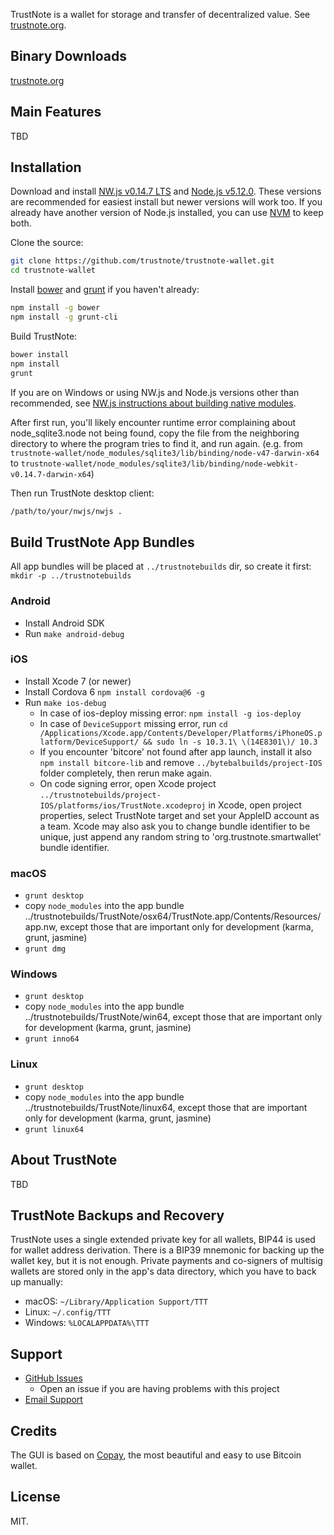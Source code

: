 TrustNote is a wallet for storage and transfer of decentralized value.  See [trustnote.org](https://trustnote.org/).

## Binary Downloads

[trustnote.org](https://trustnote.org/)

## Main Features

TBD

## Installation

Download and install [NW.js v0.14.7 LTS](https://dl.nwjs.io/v0.14.7) and [Node.js v5.12.0](https://nodejs.org/download/release/v5.12.0/).  These versions are recommended for easiest install but newer versions will work too.  If you already have another version of Node.js installed, you can use [NVM](https://github.com/creationix/nvm) to keep both.

Clone the source:

```sh
git clone https://github.com/trustnote/trustnote-wallet.git
cd trustnote-wallet
```

Install [bower](http://bower.io/) and [grunt](http://gruntjs.com/getting-started) if you haven't already:

```sh
npm install -g bower
npm install -g grunt-cli
```

Build TrustNote:

```sh
bower install
npm install
grunt
```
If you are on Windows or using NW.js and Node.js versions other than recommended, see [NW.js instructions about building native modules](http://docs.nwjs.io/en/latest/For%20Users/Advanced/Use%20Native%20Node%20Modules/).

After first run, you'll likely encounter runtime error complaining about node_sqlite3.node not being found, copy the file from the neighboring directory to where the program tries to find it, and run again. (e.g. from `trustnote-wallet/node_modules/sqlite3/lib/binding/node-v47-darwin-x64` to `trustnote-wallet/node_modules/sqlite3/lib/binding/node-webkit-v0.14.7-darwin-x64`)

Then run TrustNote desktop client:

```sh
/path/to/your/nwjs/nwjs .
```

## Build TrustNote App Bundles

All app bundles will be placed at `../trustnotebuilds` dir, so create it first: `mkdir -p ../trustnotebuilds`


### Android

- Install Android SDK
- Run `make android-debug`

### iOS

- Install Xcode 7 (or newer)
- Install Cordova 6 `npm install cordova@6 -g`
- Run `make ios-debug`
  * In case of ios-deploy missing error: `npm install -g ios-deploy`
  * In case of `DeviceSupport` missing error, run `cd /Applications/Xcode.app/Contents/Developer/Platforms/iPhoneOS.platform/DeviceSupport/ && sudo ln -s 10.3.1\ \(14E8301\)/ 10.3`
  * If you encounter 'bitcore' not found after app launch, install it also `npm install bitcore-lib` and remove `../bytebalbuilds/project-IOS` folder completely, then rerun make again.
  * On code signing error, open Xcode project `../trustnotebuilds/project-IOS/platforms/ios/TrustNote.xcodeproj` in Xcode, open project properties, select TrustNote target and set your AppleID account as a team. Xcode may also ask you to change bundle identifier to be unique, just append any random string to 'org.trustnote.smartwallet' bundle identifier.

### macOS

- `grunt desktop`
- copy `node_modules` into the app bundle ../trustnotebuilds/TrustNote/osx64/TrustNote.app/Contents/Resources/app.nw, except those that are important only for development (karma, grunt, jasmine)
- `grunt dmg`

### Windows

- `grunt desktop`
- copy `node_modules` into the app bundle ../trustnotebuilds/TrustNote/win64, except those that are important only for development (karma, grunt, jasmine)
- `grunt inno64`

### Linux

- `grunt desktop`
- copy `node_modules` into the app bundle ../trustnotebuilds/TrustNote/linux64, except those that are important only for development (karma, grunt, jasmine)
- `grunt linux64`


## About TrustNote

TBD

## TrustNote Backups and Recovery

TrustNote uses a single extended private key for all wallets, BIP44 is used for wallet address derivation.  There is a BIP39 mnemonic for backing up the wallet key, but it is not enough.  Private payments and co-signers of multisig wallets are stored only in the app's data directory, which you have to back up manually:

* macOS: `~/Library/Application Support/TTT`
* Linux: `~/.config/TTT`
* Windows: `%LOCALAPPDATA%\TTT`


## Support

* [GitHub Issues](https://github.com/trustnote/trustnote-wallet/issues)
  * Open an issue if you are having problems with this project
* [Email Support](mailto:foundation@trustnote.org)

## Credits

The GUI is based on [Copay](https://github.com/bitpay/copay), the most beautiful and easy to use Bitcoin wallet.

## License

MIT.
